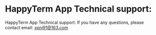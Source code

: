 # HappyTerm App Technical support:

HappyTerm App Technical support:
If you have any questions, please contact email: xpnj91@163.com

